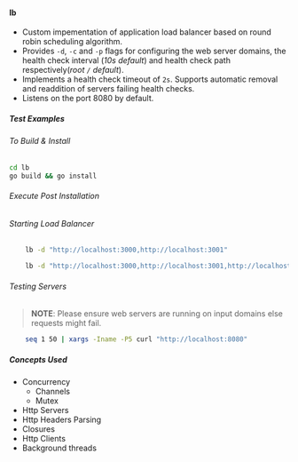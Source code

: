 #### lb

- Custom impementation of application load balancer based on round robin scheduling algorithm.
- Provides `-d`, `-c` and `-p` flags for configuring the web server domains, the health check interval (_10s default_) and health check path respectively(_root `/` default_).
- Implements a health check timeout of `2s`. Supports automatic removal and readdition of servers failing health checks.
- Listens on the port 8080 by default.

##### Test Examples

###### To Build & Install

```bash
cd lb
go build && go install
```

###### Execute Post Installation

###### Starting Load Balancer

```bash
    lb -d "http://localhost:3000,http://localhost:3001"
```

```bash
    lb -d "http://localhost:3000,http://localhost:3001,http://localhost:3002" -c 15 -p "/check"
```

###### Testing Servers

> **NOTE**: Please ensure web servers are running on input domains else requests might fail.

```bash
    seq 1 50 | xargs -Iname -P5 curl "http://localhost:8080"
```

##### Concepts Used

- Concurrency
  - Channels
  - Mutex
- Http Servers
- Http Headers Parsing
- Closures
- Http Clients
- Background threads
